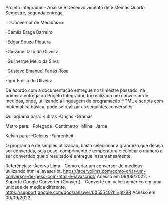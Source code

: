 Projeto Integrador - Análise e Desenvolvimento de Sistemas
Quarto Semestre, segunda entrega

==Conversor de Medidas==

-Camila Braga Barreiro

-Edgar Souza Piquera

-Giovanni Izzo de Oliveira

-Guilherme Mello da Silva

-Gustavo Emanuel Farias Rosa

-Igor Emilio de Oliveira

De acordo com a documentação entregue no trimestre passado, na primeira entrega do Projeto Integrador, foi realizado um conversor de medidas, onde, utilizando a linguagem de programação HTML e scripts com matemática básica, pode se realizar as seguintes conversões.

Quilograma para:
-Libras
-Onças
-Gramas

Metro para:
-Polegada
-Centímetro
-Milha
-Jarda

Kelvin para:
-Celcius
-Fahrenheit

O programa é de simples utilização, basta selecionar a grandeza que deseja ser convertida, seja peso, comprimento e temperatura e colocar o número a ser convertido que o resultado é entregue instantaneamente.

Referências:
-Acervo Lima - Como criar um conversor de medidas utilizando html e javascript. https://acervolima.com/como-criar-um-conversor-de-peso-com-html-e-javascript/ Acesso em 09/09/2022. 
-Suporte Google Converter (Convert) - Converte um valor numérico em uma unidade de medida diferente. https://support.google.com/docs/answer/6055540?hl=pt-BR Acesso em 09/09/2022.
